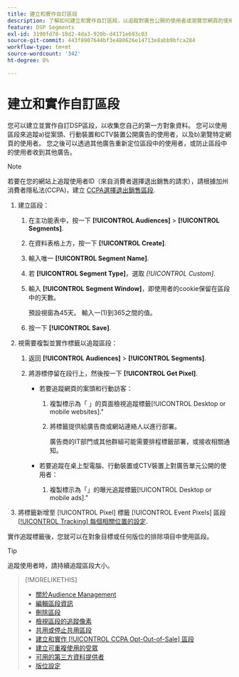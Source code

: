 ```yaml
---
title: 建立和實作自訂區段
description: 了解如何建立和實作自訂區段，以追蹤對廣告公開的使用者或瀏覽您網頁的使用者。
feature: DSP Segments
exl-id: 3190fd78-18d2-4da3-920b-d4171e693c03
source-git-commit: 443f8907644bf3e480626e14713e8abb9bfca284
workflow-type: tm+mt
source-wordcount: '342'
ht-degree: 0%

---
```


# 建立和實作自訂區段

您可以建立並實作自訂DSP區段，以收集您自己的第一方對象資料。 您可以使用區段來追蹤a)從案頭、行動裝置和CTV裝置公開廣告的使用者，以及b)瀏覽特定網頁的使用者。 您之後可以透過其他廣告重新定位區段中的使用者，或防止區段中的使用者收到其他廣告。

>[!NOTE]
>
>若要在您的網站上追蹤使用者ID（來自消費者選擇退出銷售的請求），請根據加州消費者隱私法(CCPA)，建立 [CCPA選擇退出銷售區段](ccpa-opt-out-segment-create.md).

1. 建立區段：

   1. 在主功能表中，按一下 **[!UICONTROL Audiences]** > **[!UICONTROL Segments]**.

   1. 在資料表格上方，按一下 **[!UICONTROL Create]**.

   1. 輸入唯一 **[!UICONTROL Segment Name]**.

   1. 若 **[!UICONTROL Segment Type]**，選取 *[!UICONTROL Custom]*.

   1. 輸入 **[!UICONTROL Segment Window]**，即使用者的cookie保留在區段中的天數。

      預設視窗為45天。 輸入一(1)到365之間的值。

   1. 按一下 **[!UICONTROL Save]**.

1. 視需要複製並實作標籤以追蹤區段：

   1. 返回 **[!UICONTROL Audiences]** > **[!UICONTROL Segments]**.

   1. 將游標停留在段行上，然後按一下 **[!UICONTROL Get Pixel]**.

      * 若要追蹤網頁的案頭和行動訪客：

         1. 複製標示為「 」的頁面檢視追蹤標籤[!UICONTROL Desktop or mobile websites].&quot;

         1. 將標籤提供給廣告商或網站連絡人以進行部署。

            廣告商的IT部門或其他群組可能需要排程標籤部署，或接收相關通知。
      * 若要追蹤在桌上型電腦、行動裝置或CTV裝置上對廣告單元公開的使用者：

         1. 複製標示為「」的曝光追蹤標籤[!UICONTROL Desktop or mobile ads].&quot;


1. 將標籤新增至 [!UICONTROL Pixel] 標籤 [!UICONTROL Event Pixels] 區段 [[!UICONTROL Tracking] 每個相關位置的設定](/help/dsp/campaign-management/placements/placement-settings.md#placement-tracking).

實作追蹤標籤後，您就可以在對象目標或任何版位的排除項目中使用區段。

>[!TIP]
>
>追蹤使用者時，請持續追蹤區段大小。

>[!MORELIKETHIS]
>
>* [關於Audience Management](audience-about.md)
>* [編輯區段資訊](segment-edit.md)
>* [刪除區段](segment-delete.md)
>* [檢視區段的追蹤像素](segment-view-pixels.md)
>* [共用或停止共用區段](segment-share.md)
>* [建立和實作 [!UICONTROL CCPA Opt-Out-of-Sale] 區段](ccpa-opt-out-segment-create.md)
>* [建立可重複使用的受眾](reusable-audience-create.md)
>* [可用的第三方資料提供者](third-party-data-providers.md)
>* [版位設定](/help/dsp/campaign-management/placements/placement-settings.md)

